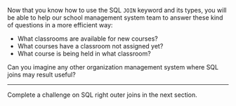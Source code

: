 Now that you know how to use the SQL `JOIN` keyword and its types, you will be able to help our school management system team to answer these kind of questions in a more efficient way: 

- What classrooms are available for new courses?
- What courses have a classroom not assigned yet?
- What course is being held in what classroom?

Can you imagine any other organization management system where SQL joins may result useful?

---
Complete a challenge on SQL right outer joins in the next section.